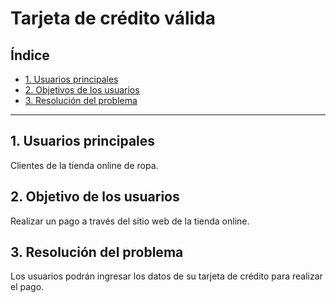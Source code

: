# Tarjeta de crédito válida

## Índice

* [1. Usuarios principales](#1-usuarios-principales)
* [2. Objetivos de los usuarios](#2-objetivos-usuarios)
* [3. Resolución del problema](#3-resolucion-del-problema)

***

## 1. Usuarios principales
Clientes de la tienda online de ropa.

## 2. Objetivo de los usuarios

Realizar un pago a través del sitio web de la tienda online.

## 3. Resolución del problema

Los usuarios podrán ingresar los datos de su tarjeta de crédito para realizar el pago.


